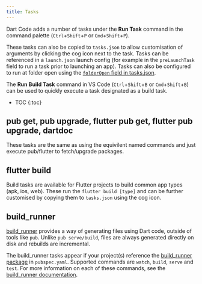 ```yaml
---
title: Tasks
---
```


<!-- TODO: Add a validation script that compares master package.json to this list -->

Dart Code adds a number of tasks under the **Run Task** command in the command palette (`Ctrl`+`Shift`+`P` or `Cmd`+`Shift`+`P`).

These tasks can also be copied to `tasks.json` to allow customisation of arguments by clicking the cog icon next to the task. Tasks can be referenced in a `launch.json` launch config (for example in the `preLaunchTask` field to run a task prior to launching an app). Tasks can also be configured to run at folder open using the [`folderOpen` field in tasks.json](https://code.visualstudio.com/docs/editor/tasks-appendix).

The **Run Build Task** command in VS Code (`Ctrl`+`Shift`+`B` or `Cmd`+`Shift`+`B`) can be used to quickly execute a task designated as a build task.

* TOC
{:toc}

## pub get, pub upgrade, flutter pub get, flutter pub upgrade, dartdoc

These tasks are the same as using the equivilent named commands and just execute pub/flutter to fetch/upgrade packages.

## flutter build

Build tasks are available for Flutter projects to build common app types (apk, ios, web). These run the `flutter build [type]` and can be further customised by copying them to `tasks.json` using the cog icon.

## build_runner

[build_runner](https://pub.dev/packages/build_runner) provides a way of generating files using Dart code, outside of tools like `pub`. Unlike `pub serve/build`, files are always generated directly on disk and rebuilds are incremental.

The build_runner tasks appear if your project(s) reference the [build_runner package](https://pub.dev/packages/build_runner) in `pubspec.yaml`. Supported commands are `watch`, `build`, `serve` and `test`. For more information on each of these commands, see the [build_runner documentation](https://pub.dev/packages/build_runner#built-in-commands).
